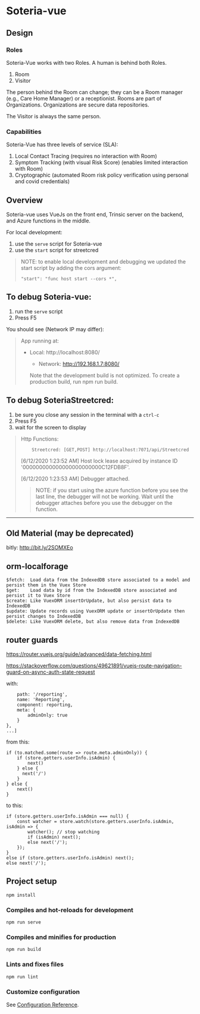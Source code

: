 # Soteria-vue

## Design

### Roles

Soteria-Vue works with two Roles. A human is behind both Roles.

1. Room
2. Visitor

The person behind the Room can change; they can be a Room manager (e.g., Care Home Manager) or a receptionist. Rooms are part of Organizations. Organizations are secure data repositories.

The Visitor is always the same person.

### Capabilities

Soteria-Vue has three levels of service (SLA):

1. Local Contact Tracing (requires no interaction with Room)
2. Symptom Tracking (with visual Risk Score) (enables limited interaction with Room)
3. Cryptographic (automated Room risk policy verification using personal and covid credentials)




## Overview

Soteria-vue uses VueJs on the front end, Trinsic server on the backend, and Azure functions in the middle.

For local development:
  1. use the `serve` script for Soteria-vue
  2. use the `start` script for streetcred

> NOTE: to enable local development and debugging we updated the start script by adding the cors argument:
>
>     "start": "func host start --cors *",

## To debug Soteria-vue:

1. run the `serve` script
2. Press F5

You should see (Network IP may differ):
>App running at:
>
>- Local:   http://localhost:8080/
>   - Network: http://192.168.1.7:8080/
>
>   Note that the development build is not optimized.
>   To create a production build, run npm run build.

## To debug SoteriaStreetcred:

1. be sure you close any session in the terminal with a `ctrl-c` 
2. Press F5
3. wait for the screen to display

> Http Functions:
>
>         Streetcred: [GET,POST] http://localhost:7071/api/Streetcred
>
> [6/12/2020 1:23:52 AM] Host lock lease acquired by instance ID '000000000000000000000000C12FDB8F'.
>
> [6/12/2020 1:23:53 AM] Debugger attached.
>
>> NOTE: if you start using the azure function before you see the last line, the debugger will not be working. Wait until the debugger attaches before you use the debugger on the function.

---------------------------------------------------------------------------------------------------------------------------

## Old Material (may be deprecated)

bitly: <http://bit.ly/2SOMXEo>

## orm-localforage

```
$fetch:  Load data from the IndexedDB store associated to a model and persist them in the Vuex Store
$get:    Load data by id from the IndexedDB store associated and persist it to Vuex Store
$create: Like VuexORM insertOrUpdate, but also persist data to IndexedDB
$update: Update records using VuexORM update or insertOrUpdate then persist changes to IndexedDB
$delete: Like VuexORM delete, but also remove data from IndexedDB
```

## router guards

<https://router.vuejs.org/guide/advanced/data-fetching.html>

<https://stackoverflow.com/questions/49621891/vuejs-route-navigation-guard-on-async-auth-state-request>

with:

```[{
    path: '/reporting',
    name: 'Reporting',
    component: reporting,
    meta: {
        adminOnly: true
    }
},
...]
```

from this:

```
if (to.matched.some(route => route.meta.adminOnly)) {
    if (store.getters.userInfo.isAdmin) {
        next()
    } else {
      next('/')
    }
} else {
    next()
}
```

to this:

```
if (store.getters.userInfo.isAdmin === null) {
    const watcher = store.watch(store.getters.userInfo.isAdmin, isAdmin => {
        watcher(); // stop watching
        if (isAdmin) next();
        else next('/');
    });
}
else if (store.getters.userInfo.isAdmin) next();
else next('/');
```

## Project setup

```
npm install
```

### Compiles and hot-reloads for development

```
npm run serve
```

### Compiles and minifies for production

```
npm run build
```

### Lints and fixes files

```
npm run lint
```

### Customize configuration

See [Configuration Reference](https://cli.vuejs.org/config/).
